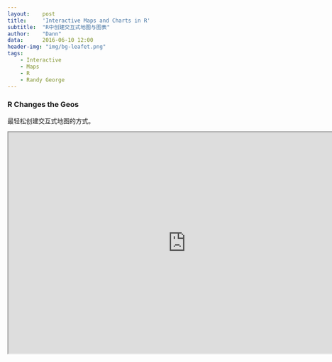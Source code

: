 ```yaml
---
layout:    post
title:     'Interactive Maps and Charts in R'
subtitle:  "R中创建交互式地图与图表"
author:    "Dann"
data:      2016-06-10 12:00
header-img: "img/bg-leafet.png"
tags:
    - Interactive
    - Maps
    - R
    - Randy George
---
```


### R Changes the Geos

最轻松创建交互式地图的方式。

<IFRAME SRC="http://onterrawms.blob.core.windows.net/r-sample/index.html" WIDTH=800 HEIGHT=500></IFRAME>

